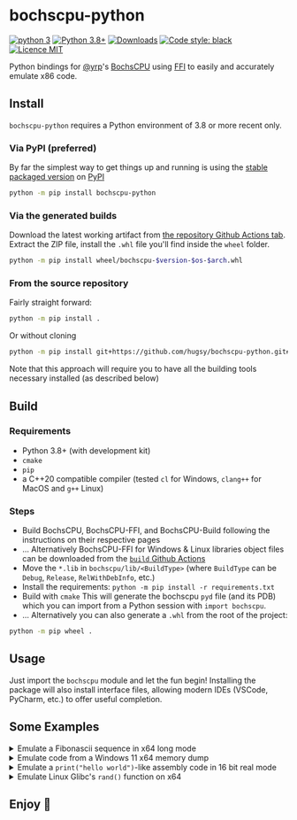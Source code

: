 # bochscpu-python

[![python 3](https://img.shields.io/badge/python-3.8+-cyan)](https://python.org)
[![Python 3.8+](https://img.shields.io/pypi/v/bochscpu-python.svg)](https://pypi.org/project/bochscpu-python/)
[![Downloads](https://static.pepy.tech/badge/bochscpu-python)](https://pepy.tech/project/bochscpu-python)
[![Code style: black](https://img.shields.io/badge/code%20style-black-000000.svg)](https://github.com/psf/black)
[![Licence MIT](https://img.shields.io/packagist/l/doctrine/orm.svg?maxAge=2592000?style=plastic)](https://github.com/hugsy/bochscpu-python/blob/main/LICENSE)

Python bindings for [@yrp](https://github.com/yrp604/)'s [BochsCPU](https://github.com/yrp604/bochscpu) using [FFI](https://github.com/yrp604/bochscpu-ffi) to easily and accurately emulate x86 code.


## Install

`bochscpu-python` requires a Python environment of 3.8 or more recent only.

### Via PyPI (preferred)

By far the simplest way to get things up and running is using the [stable packaged version](https://pypi.org/project/bochscpu-python/) on [PyPI](https://pypi.org/)

```bash
python -m pip install bochscpu-python
```


### Via the generated builds

Download the latest working artifact from [the repository Github Actions tab](https://github.com/hugsy/bochscpu-python/actions). Extract the ZIP file, install the `.whl` file you'll find inside the `wheel` folder.

```bash
python -m pip install wheel/bochscpu-$version-$os-$arch.whl
```

### From the source repository

Fairly straight forward:

```bash
python -m pip install .
```

Or without cloning

```bash
python -m pip install git+https://github.com/hugsy/bochscpu-python.git#egg=bochscpu-python
```

Note that this approach will require you to have all the building tools necessary installed (as described below)

## Build

### Requirements

 * Python 3.8+ (with development kit)
 * `cmake`
 * `pip`
 * a C++20 compatible compiler (tested `cl` for Windows, `clang++` for MacOS and `g++` Linux)

### Steps

 * Build BochsCPU, BochsCPU-FFI, and BochsCPU-Build following the instructions on their respective pages
 * ... Alternatively BochsCPU-FFI for Windows & Linux libraries object files can be downloaded from the [`build` Github Actions](https://github.com/hugsy/bochscpu-python/actions/workflows/build.yml?query=branch%3Amain+is%3Asuccess+event%3Apush)
 * Move the `*.lib` in `bochscpu/lib/<BuildType>` (where `BuildType` can be `Debug`, `Release`, `RelWithDebInfo`, etc.)
 * Install the requirements: `python -m pip install -r requirements.txt`
 * Build with `cmake`
   This will generate the bochscpu `pyd` file (and its PDB) which you can import from a Python session with `import bochscpu`.
 * ... Alternatively you can also generate a `.whl` from the root of the project:

```bash
python -m pip wheel .
```

## Usage

Just import the `bochscpu` module and let the fun begin! Installing the package will also install interface files, allowing modern IDEs (VSCode, PyCharm, etc.) to offer useful completion.


## Some Examples

<details>

<summary>
Emulate a Fibonascii sequence in x64 long mode
</summary>

![image](https://github.com/hugsy/bochscpu-python/assets/590234/037e581f-c57d-4b0b-a136-6925ceecfbca)

[Code](examples/long_mode_fibonacci.py)
</details>


<details>

<summary>
Emulate code from a Windows 11 x64 memory dump
</summary>

![image](https://github.com/hugsy/bochscpu-python/assets/590234/2ea77b17-cf59-4ec3-a38b-602d63e201f8)

[Code](examples/long_mode_emulate_windows_kdump.py)
</details>


<details>
<summary>
Emulate a <code>print("hello world")</code>-like assembly code in 16 bit real mode
</summary>


https://github.com/hugsy/bochscpu-python/assets/590234/eb06af06-4b10-490e-ae40-a1d0aed333ca


[Code](examples/real_mode_print_hello_world.py)
</details>

<details>
<summary>
Emulate Linux Glibc's <code>rand()</code> function on x64
</summary>


https://github.com/hugsy/bochscpu-python/assets/590234/2486adbc-0878-46f5-83ed-3bcf9774fd26


[Code](examples/long_mode_emulate_linux_udump.py)

</details>

## Enjoy 🍻




